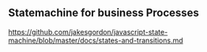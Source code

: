 ## Statemachine for business Processes
https://github.com/jakesgordon/javascript-state-machine/blob/master/docs/states-and-transitions.md
